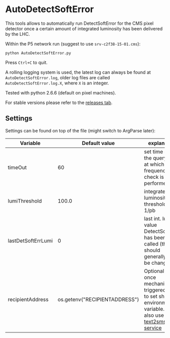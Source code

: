 # AutoDetectSoftError

This tools allows to automatically run DetectSoftError for the CMS pixel detector once a certain amount of integrated luminosity has been delivered by the LHC.

Within the P5 network run (suggest to use ```srv-c2f38-15-01.cms```):
```
python AutoDetectSoftError.py
```

Press ```Ctrl+C``` to quit.

A rolling logging system is used, the latest log can always be found at ```AutoDetectSoftError.log```, older log files are called ```AutoDetectSoftError.log.X```, where ```X``` is an integer.

Tested with python 2.6.6 (default on pixel machines).

For stable versions please refer to the [releases tab](../../releases).

## Settings

Settings can be found on top of the file (might switch to ArgParse later):

| Variable | Default value | explanation |
| -------- | ------------- | ----------- |
| timeOut  | 60            | set time out for the query, i.e. at which frequency the check is performed |
| lumiThreshold | 100.0    | integrated luminosity threshold in 1/pb |
| lastDetSoftErrLumi | 0   | last int. lumi value DetectSoftError has been called (this should generally not be changed) |
| recipientAddress | os.getenv("RECIPIENTADDRESS") | Optional email once mechanism triggered, need to set shell environment variable. Can also use [text2sms service](https://espace.cern.ch/mmmservices-help/RSSPhonebookSMS/Pages/SMSViaEmail.aspx) |
